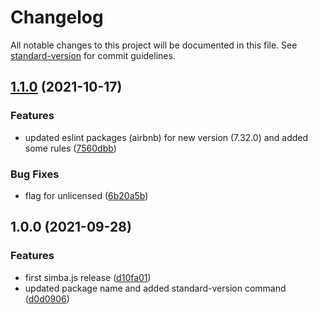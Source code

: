 # Changelog

All notable changes to this project will be documented in this file. See [standard-version](https://github.com/conventional-changelog/standard-version) for commit guidelines.

## [1.1.0](https://github.com/AnthonyLzq/simba.js/compare/v1.0.0...v1.1.0) (2021-10-17)


### Features

* updated eslint packages (airbnb) for new version (7.32.0) and added some rules ([7560dbb](https://github.com/AnthonyLzq/simba.js/commit/7560dbbda8cf3d2b7d2b6cc7e3e1d8f6808e13b9))


### Bug Fixes

* flag for unlicensed ([6b20a5b](https://github.com/AnthonyLzq/simba.js/commit/6b20a5b8a9ad60e5278b38252849fe5c3b2d54a4))

## 1.0.0 (2021-09-28)


### Features

* first simba.js release ([d10fa01](https://github.com/AnthonyLzq/simba.js/commit/d10fa0199a8bff941da186c33fc16b512295a037))
* updated package name and added standard-version command ([d0d0906](https://github.com/AnthonyLzq/simba.js/commit/d0d09064587a814f97d7a63b865b28a6f05030ad))
